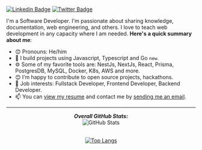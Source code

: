 
[![Linkedin Badge](https://img.shields.io/badge/-ayotundepedro-blue?style=for-the-badge&logo=Linkedin&logoColor=white&link=https://www.linkedin.com/in/ayotundepedro)](https://www.linkedin.com/in/ayotundepedro) [![Twitter Badge](https://img.shields.io/badge/-@_xxdr0-1ca0f1?style=for-the-badge&logo=twitter&logoColor=white&link=https://twitter.com/_xxdr0)](https://twitter.com/_xxdr0)

I'm a Software Developer. I'm passionate about sharing knowledge, documentation, web engineering, and others. I love to teach web development in any capacity where I am needed.
**Here's a quick summary about me**:

- 😊 Pronouns: He/him
- 🌱 I build projects using Javascript, Typescript and Go `new`.
- ⚙️ Some of my favorite tools are: NestJs, NextJs, React, Prisma, PostgresDB, MySQL, Docker, K8s, AWS and more.
- 😊 I’m happy to contribute to open source projects, hackathons.
- 💼 Job interests: Fullstack Developer, Frontend Developer, Backend Developer.
- 📫 You can [view my resume](#) and contact me by <a href="mailto:ayopedro2012@gmail.com">sending me an email</a>.

---

<div>
  
  <p align="center">
  <b><em>Overall GitHub Stats:</em></b> <br/>
    <img src="https://github-readme-streak-stats.herokuapp.com/?user=ayopedro" alt="GitHub Stats" /> <br/><br/>
</p>
  <div align="center">
  
  [![Top Langs](https://github-readme-stats.vercel.app/api/top-langs/?username=ayopedro&hide=shell&langs_count=8&show_icons=true)](https://github.com/ayopedro/github-readme-stats)

</div>

</div>
